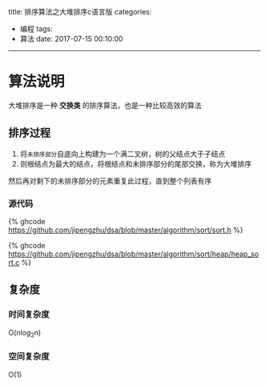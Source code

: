 title: 排序算法之大堆排序c语言版
categories:
  - 编程
tags:
  - 算法
date: 2017-07-15 00:10:00
---
# 算法说明

大堆排序是一种 **交换类** 的排序算法，也是一种比较高效的算法


## 排序过程

1. 将`未排序部分`自底向上构建为一个满二叉树，树的父结点大于子结点
2. 则根结点为最大的结点，将根结点和未排序部分的尾部交换，称为大堆排序

然后再对剩下的未排序部分的元素重复此过程，直到整个列表有序

### 源代码

{% ghcode https://github.com/jipengzhu/dsa/blob/master/algorithm/sort/sort.h %}

{% ghcode https://github.com/jipengzhu/dsa/blob/master/algorithm/sort/heap/heap_sort.c %}


## 复杂度
### 时间复杂度
O(nlog<sub>2</sub>n)

### 空间复杂度
O(1)
